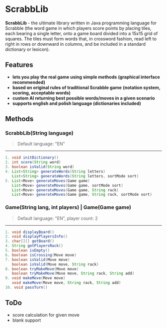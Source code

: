 # ScrabbLib
**ScrabbLib** - the ultimate library written in Java programming language for Scrabble
(the word game in which players score points by placing tiles, each bearing a single letter,
onto a game board divided into a 15x15 grid of squares. The tiles must form words that, in
crossword fashion, read left to right in rows or downward in columns, and be included in a
standard dictionary or lexicon).

## Features
- **lets you play the real game using simple methods**
**(graphical interface recommended)**
- **based on original rules of traditional Scrabble game**
**(notation system, scoring, acceptable words)**
- **custom AI returning best possible words/moves in a given scenario**
- **supports english and polish language (dictionaries included)**

## Methods
### ScrabbLib(String language)
> Default language: "EN"

---
```java
1. void initDictionary()
2. int score(String word)
3. boolean isValid(String word)
4. List<String> generateWords(String letters)
   List<String> generateWords(String letters, sortMode sort)
5. List<Move> generateMoves(Game game)
   List<Move> generateMoves(Game game, sortMode sort)
   List<Move> generateMoves(Game game, String rack)
   List<Move> generateMoves(Game game, String rack, sortMode sort)
```

### Game(String lang, int players) | Game(Game game)
> Default language: "EN", player count: 2

---
```java
1. void displayBoard()
2. void displayPlayersInfo()
3. char[][] getBoard()
4. String getPlayersRack()
5. boolean isEmpty()
6. boolean isCrossing(Move move)
7. boolean isValid(Move move)
   boolean isValid(Move move, String rack)
8. boolean tryMakeMove(Move move)
   boolean tryMakeMove(Move move, String rack, String add)
9. void makeMove(Move move)
   void makeMove(Move move, String rack, String add)
10. void passTurn()
```

## ToDo
- score calculation for given move
- blank support